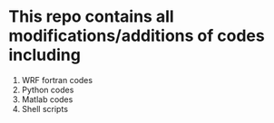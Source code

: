 # This repo contains all modifications/additions of codes including
1. WRF fortran codes
2. Python codes
3. Matlab codes
4. Shell scripts

